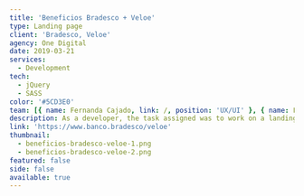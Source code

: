 ```yaml
---
title: 'Beneficios Bradesco + Veloe'
type: Landing page
client: 'Bradesco, Veloe'
agency: One Digital
date: 2019-03-21
services:
  - Development
tech:
  - jQuery
  - SASS
color: '#5CD3E0'
team: [{ name: Fernanda Cajado, link: /, position: 'UX/UI' }, { name: Fernanda Serra, link: /, position: 'UX/UI' }]
description: As a developer, the task assigned was to work on a landing page intended to promote the distinct benefits of Veloe for clients of Bradesco. The objective was to design an interactive page that highlights the unique features of Veloe's services, customized to the requirements of Bradesco clients, and enhancing the overall user experience.
link: 'https://www.banco.bradesco/veloe'
thumbnail:
  - beneficios-bradesco-veloe-1.png
  - beneficios-bradesco-veloe-2.png
featured: false
side: false
available: true
---
```

